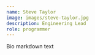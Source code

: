 ```yaml
---
name: Steve Taylor
image: images/steve-taylor.jpg
description: Engineering Lead
role: programmer
---
```


Bio markdown text
